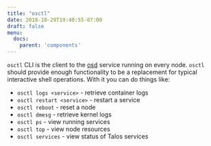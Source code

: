 ```yaml
---
title: "osctl"
date: 2018-10-29T19:40:55-07:00
draft: false
menu:
  docs:
    parent: 'components'
---
```


`osctl` CLI is the client to the [osd](/components/osd) service running on every node. `osctl` should provide enough functionality to be a replacement for typical interactive shell operations. With it you can do things like:

- `osctl logs <service>` - retrieve container logs
- `osctl restart <service>` - restart a service
- `osctl reboot` - reset a node
- `osctl dmesg` - retrieve kernel logs
- `osctl ps` - view running services
- `osctl top` - view node resources
- `osctl services` - view status of Talos services
